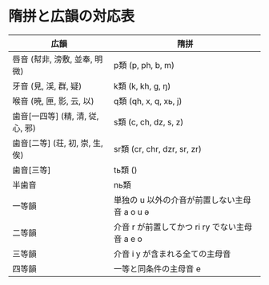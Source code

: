 # 隋拼と広韻の対応表

広韻 | 隋拼
--- | ---
唇音 (幇非, 滂敷, 並奉, 明微) | p類 (p, ph, b, m)
牙音 (見, 渓, 群, 疑) | k類 (k, kh, g, ŋ)
喉音 (暁, 匣, 影, 云, 以) | q類 (qh, x, q, xь, j)
歯音[一四等] (精, 清, 従, 心, 邪) | s類 (c, ch, dz, s, z)
歯音[二等] (荘, 初, 崇, 生, 俟) | sr類 (cr, chr, dzr, sr, zr)
歯音[三等] | tь類 ()
半歯音 | nь類
一等韻|単独の u 以外の介音が前置しない主母音 a o u ə
二等韻|介音 r が前置してかつ ri ry でない主母音 a e o  
三等韻|介音 i y が含まれる全ての主母音  
四等韻|一等と同条件の主母音 e  
